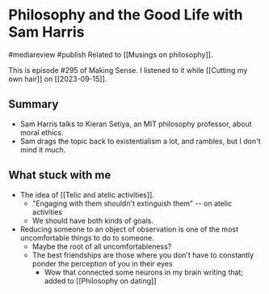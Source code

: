 # Philosophy and the Good Life with Sam Harris
#mediareview
#publish 
Related to [[Musings on philosophy]].

This is episode #295 of Making Sense. I listened to it while [[Cutting my own hair]] on [[2023-09-15]].

## Summary
- Sam Harris talks to Kieran Setiya, an MIT philosophy professor, about moral ethics.
- Sam drags the topic back to existentialism a lot, and rambles, but I don't mind it much.

## What stuck with me
- The idea of [[Telic and atelic activities]].
	- "Engaging with them shouldn't extinguish them" -- on atelic activities
	- We should have both kinds of goals.
- Reducing someone to an object of observation is one of the most uncomfortable things to do to someone.
	- Maybe the root of all uncomfortableness?
	- The best friendships are those where you don't have to constantly ponder the perception of you in their eyes
		- Wow that connected some neurons in my brain writing that; added to [[Philosophy on dating]]

